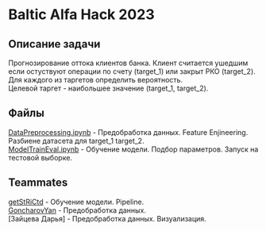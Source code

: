 # Baltic Alfa Hack 2023
## Описание задачи
Прогнозирование оттока клиентов банка. Клиент считается ушедшим если остуствуют операции по счету (target_1) или закрыт РКО (target_2). Для каждого из таргетов определить вероятность.  
Целевой таргет - наибольшее значение (target_1, target_2).  

## Файлы
[DataPreprocessing.ipynb](https://github.com/getStRiCtd/hack_alfa/blob/main/DataPreprocessing.ipynb) - Предобработка данных. Feature Enjineering. Разбиене датасета для target_1 target_2.  
[ModelTrainEval.ipynb](https://github.com/getStRiCtd/hack_alfa/blob/main/ModelTrainEval.ipynb) - Обучение модели. Подбор параметров. Запуск на тестовой выборке. 

## Teammates
[getStRiCtd](https://github.com/getStRiCtd) - Обучение модели. Pipeline.  
[GoncharovYan](https://github.com/GoncharovYan) - Предобработка данных.  
[Зайцева Дарья] - Предобработка данных. Визуализация.
